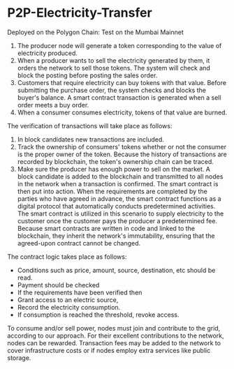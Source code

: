 # P2P-Electricity-Transfer

Deployed on the Polygon Chain: Test on the Mumbai Mainnet


1. The producer node will generate a token corresponding to the value of electricity
produced.
2. When a producer wants to sell the electricity generated by them, it orders the network to
sell those tokens. The system will check and block the posting before posting the sales
order.
3. Customers that require electricity can buy tokens with that value. Before submitting the
purchase order, the system checks and blocks the buyer's balance. A smart contract
transaction is generated when a sell order meets a buy order.
4. When a consumer consumes electricity, tokens of that value are burned.

The verification of transactions will take place as follows:

1. In block candidates new transactions are included.
2. Track the ownership of consumers' tokens whether or not the consumer is the proper
owner of the token. Because the history of transactions are recorded by blockchain, the
token's ownership chain can be traced.
3. Make sure the producer has enough power to sell on the market.
A block candidate is added to the blockchain and transmitted to all nodes in the network when a
transaction is confirmed. The smart contract is then put into action.
When the requirements are completed by the parties who have agreed in advance, the smart
contract functions as a digital protocol that automatically conducts predetermined activities. The
smart contract is utilized in this scenario to supply electricity to the customer once the customer
pays the producer a predetermined fee. Because smart contracts are written in code and linked to
the blockchain, they inherit the network's immutability, ensuring that the agreed-upon contract
cannot be changed.






The contract logic takes place as follows:

- Conditions such as price, amount, source, destination, etc should be read.
-  Payment should be checked
-  If the requirements have been verified then
-  Grant access to an electric source,
-  Record the electricity consumption.
-  If consumption is reached the threshold, revoke access.

To consume and/or sell power, nodes must join and contribute to the grid, according to our
approach. For their excellent contributions to the network, nodes can be rewarded. Transaction
fees may be added to the network to cover infrastructure costs or if nodes employ extra services
like public storage.


